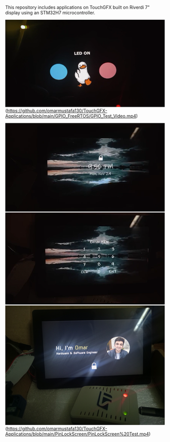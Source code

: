 This repository includes applications on TouchGFX built on Riverdi 7" display using an STM32H7 microcontroller.

![GPIO Test](https://github.com/omarmustafa130/TouchGFX-Applications/blob/main/GPIO_FreeRTOS/GPIO_Test%20Thumbnail.png)(https://github.com/omarmustafa130/TouchGFX-Applications/blob/main/GPIO_FreeRTOS/GPIO_Test_Video.mp4)

![Pin Lock Screen - Locked Screen](https://github.com/omarmustafa130/TouchGFX-Applications/blob/main/PinLockScreen/PinLockScreen3.png)
![Pin Lock Screen - Pin Screen](https://github.com/omarmustafa130/TouchGFX-Applications/blob/main/PinLockScreen/PinLockScreen2.png)
![Pin Lock Screen - Unlcoked Screen](https://github.com/omarmustafa130/TouchGFX-Applications/blob/main/PinLockScreen/PinLockScreen.jpg)(https://github.com/omarmustafa130/TouchGFX-Applications/blob/main/PinLockScreen/PinLockScreen%20Test.mp4)

